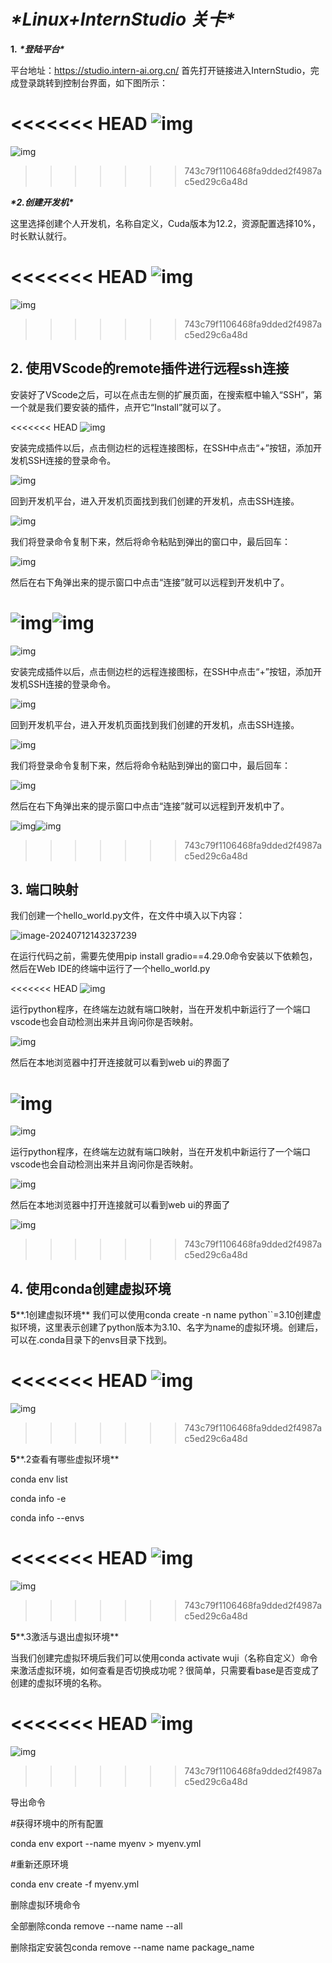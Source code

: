 # ***\*Linux+InternStudio 关卡\****

**1.** ***\*登陆平台\**** 

平台地址：https://studio.intern-ai.org.cn/ 首先打开链接进入InternStudio，完成登录跳转到控制台界面，如下图所示：

<<<<<<< HEAD
![img](/images/wps1.jpg) 
=======
![img](/images/wps1.jpg) 
>>>>>>> 743c79f1106468fa9dded2f4987ac5ed29c6a48d

***\*2.创建开发机\**** 

这里选择创建个人开发机，名称自定义，Cuda版本为12.2，资源配置选择10%，时长默认就行。

<<<<<<< HEAD
![img](/images/wps2.jpg) 
=======
![img](/images/wps2.jpg) 
>>>>>>> 743c79f1106468fa9dded2f4987ac5ed29c6a48d

## 2. 使用VScode的remote插件进行远程ssh连接 

安装好了VScode之后，可以在点击左侧的扩展页面，在搜索框中输入“SSH”，第一个就是我们要安装的插件，点开它“Install”就可以了。

<<<<<<< HEAD
![img](/images/wps3.jpg) 

安装完成插件以后，点击侧边栏的远程连接图标，在SSH中点击“+”按钮，添加开发机SSH连接的登录命令。

![img](/images/wps4.jpg) 

回到开发机平台，进入开发机页面找到我们创建的开发机，点击SSH连接。

![img](/images/wps5.jpg) 

我们将登录命令复制下来，然后将命令粘贴到弹出的窗口中，最后回车：

![img](/images/wps6.jpg) 

然后在右下角弹出来的提示窗口中点击“连接”就可以远程到开发机中了。

![img](/images/wps7.jpg)![img](/images/wps8.jpg) 
=======
![img](/images/wps3.jpg) 

安装完成插件以后，点击侧边栏的远程连接图标，在SSH中点击“+”按钮，添加开发机SSH连接的登录命令。

![img](/images/wps4.jpg) 

回到开发机平台，进入开发机页面找到我们创建的开发机，点击SSH连接。

![img](/images/wps5.jpg) 

我们将登录命令复制下来，然后将命令粘贴到弹出的窗口中，最后回车：

![img](/images/wps6.jpg) 

然后在右下角弹出来的提示窗口中点击“连接”就可以远程到开发机中了。

![img](/images/wps7.jpg)![img](/images/wps8.jpg) 
>>>>>>> 743c79f1106468fa9dded2f4987ac5ed29c6a48d

## 3. 端口映射 

我们创建一个hello_world.py文件，在文件中填入以下内容：

![image-20240712143237239](/images/image-20240712143237239.png)

在运行代码之前，需要先使用pip install gradio==4.29.0命令安装以下依赖包，然后在Web IDE的终端中运行了一个hello_world.py

<<<<<<< HEAD
![img](/images/wps9.jpg) 

运行python程序，在终端左边就有端口映射，当在开发机中新运行了一个端口vscode也会自动检测出来并且询问你是否映射。

![img](/images/wps10.jpg) 

然后在本地浏览器中打开连接就可以看到web ui的界面了

![img](/images/wps11.jpg) 
=======
![img](/images/wps9.jpg) 

运行python程序，在终端左边就有端口映射，当在开发机中新运行了一个端口vscode也会自动检测出来并且询问你是否映射。

![img](/images/wps10.jpg) 

然后在本地浏览器中打开连接就可以看到web ui的界面了

![img](/images/wps11.jpg) 
>>>>>>> 743c79f1106468fa9dded2f4987ac5ed29c6a48d

## 4. 使用conda创建虚拟环境 

**5****.1创建虚拟环境** 我们可以使用conda create -n name python``=3.10创建虚拟环境，这里表示创建了python版本为3.10、名字为name的虚拟环境。创建后，可以在.conda目录下的envs目录下找到。

<<<<<<< HEAD
![img](/images/wps12.jpg) 
=======
![img](/images/wps12.jpg) 
>>>>>>> 743c79f1106468fa9dded2f4987ac5ed29c6a48d

**5****.2查看有哪些虚拟环境** 

conda env list 

conda info -e 

conda info --envs

<<<<<<< HEAD
![img](/images/wps13.jpg) 
=======
![img](/images/wps13.jpg) 
>>>>>>> 743c79f1106468fa9dded2f4987ac5ed29c6a48d

**5****.3激活与退出虚拟环境** 

当我们创建完虚拟环境后我们可以使用conda activate wuji（名称自定义）命令来激活虚拟环境，如何查看是否切换成功呢？很简单，只需要看base是否变成了创建的虚拟环境的名称。

<<<<<<< HEAD
![img](/images/wps14.jpg) 
=======
![img](/images/wps14.jpg) 
>>>>>>> 743c79f1106468fa9dded2f4987ac5ed29c6a48d

导出命令 

\#获得环境中的所有配置 

conda env export --name myenv > myenv.yml 

\#重新还原环境

 conda env create -f myenv.yml

删除虚拟环境命令 

全部删除conda remove --name name --all 

删除指定安装包conda remove --name name package_name

 

